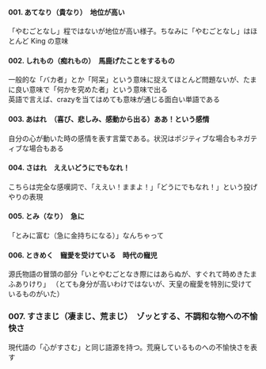 #### 001. あてなり（貴なり）　地位が高い
「やむごとなし」程ではないが地位が高い様子。ちなみに「やむごとなし」はほとんど King の意味

#### 002. しれもの（痴れもの）　馬鹿げたことをするもの
一般的な「バカ者」とか「阿呆」という意味に捉えてほとんど問題ないが、たまに良い意味で「何かを究めた者」という意味で出る  
英語で言えば、crazyを当てはめても意味が通じる面白い単語である

#### 003. あはれ　（喜び、悲しみ、感動から出る）ああ！という感情
自分の心が動いた時の感情を表す言葉である。状況はポジティブな場合もネガティブな場合もある

#### 004. さはれ　ええいどうにでもなれ！
こちらは完全な感嘆詞で、「ええい！ままよ！」「どうにでもなれ！」という投げやりの表現

#### 005. とみ（なり）　急に
「とみに富む（急に金持ちになる）」なんちゃって

#### 006. ときめく　寵愛を受けている　時代の寵児
源氏物語の冒頭の部分「いとやむごとなき際にはあらぬが、すぐれて時めきたまふありけり」
（とても身分が高いわけではないが、天皇の寵愛を特別に受けているものがいた）

### 007. すさまじ（凄まじ、荒まじ）　ゾッとする、不調和な物への不愉快さ
現代語の「心がすさむ」と同じ語源を持つ。荒廃しているものへの不愉快さを表す
